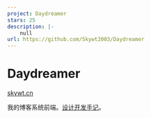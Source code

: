 ```yaml
---
project: Daydreamer
stars: 25
description: |-
    null
url: https://github.com/Skywt2003/Daydreamer
---
```


# Daydreamer

[skywt.cn](https://skywt.cn)

我的博客系统前端。[设计开发手记](https://skywt.cn/blog/new-personal-website-daydreamer-design-development-log/)。

